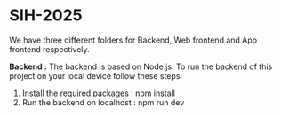 # SIH-2025
We have three different folders for Backend, Web frontend and App frontend respectively. 

**Backend :** The backend is based on Node.js. To run the backend of this project on your local device follow these steps: 
1. Install the required packages : npm install
2. Run the backend on localhost : npm run dev
